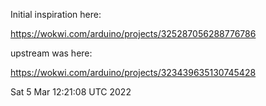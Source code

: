 Initial inspiration here:

  https://wokwi.com/arduino/projects/325287056288776786

upstream was here:

  https://wokwi.com/arduino/projects/323439635130745428

Sat  5 Mar 12:21:08 UTC 2022
